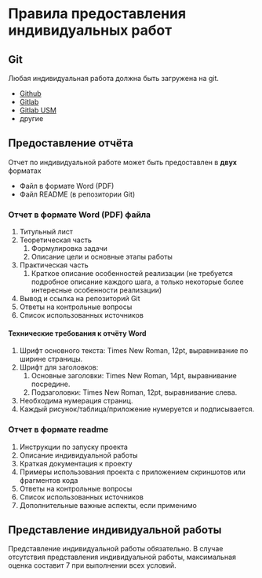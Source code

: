 # Правила предоставления индивидуальных работ

## Git

Любая индивидуальная работа должна быть загружена на git.

- [Github](https://github.com/)
- [Gitlab](https://gitlab.com/)
- [Gitlab USM](https://gitlab.usm.md/)
- другие

## Предоставление отчёта

Отчет по индивидуальной работе может быть предоставлен в **двух** форматах
- Файл в формате Word (PDF)
- Файл README (в репозитории Git)

### Отчет в формате Word (PDF) файла

1. Титульный лист
2. Теоретическая часть
   1. Формулировка задачи
   2. Описание цели и основные этапы работы
3. Практическая часть
   1. Краткое описание особенностей реализации (не требуется подробное описание каждого шага, а только некоторые более интересные особенности реализации)
4. Вывод и ссылка на репозиторий Git
5. Ответы на контрольные вопросы
6. Список использованных источников

#### Технические требования к отчёту Word

1. Шрифт основного текста: Times New Roman, 12pt, выравнивание по ширине страницы.
2. Шрифт для заголовков:
   1. Основные заголовки: Times New Roman, 14pt, выравнивание посредине.
   2. Подзаголовки: Times New Roman, 12pt, выравнивание слева.
3. Необходима нумерация страниц.
4. Каждый рисунок/таблица/приложение нумеруется и подписывается.

### Отчет в формате readme

1. Инструкции по запуску проекта
2. Описание индивидуальной работы
3. Краткая документация к проекту
4. Примеры использования проекта с приложением скриншотов или фрагментов кода
5. Ответы на контрольные вопросы
6. Список использованных источников
7. Дополнительные важные аспекты, если применимо

## Представление индивидуальной работы

Представление индивидуальной работы обязательно. В случае отсутствия представления индивидуальной работы, максимальная оценка составит 7 при выполнении всех условий.